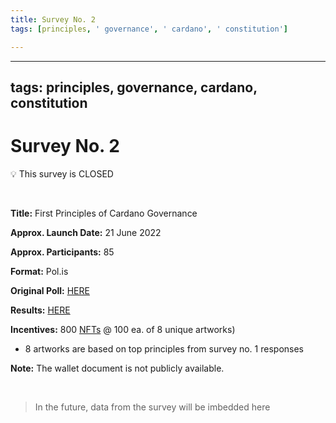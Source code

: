 ```yaml
---
title: Survey No. 2
tags: [principles, ' governance', ' cardano', ' constitution']

---
```


---
tags: principles, governance, cardano, constitution
---

# Survey No. 2

:bulb: This survey is CLOSED

<br>

**Title:** First Principles of Cardano Governance

**Approx. Launch Date:** 21 June 2022

**Approx. Participants:** 85

**Format:** Pol.is

**Original Poll:** [HERE](https://pol.is/7uvyfnprjb)

**Results:** [HERE](https://pol.is/report/r6kea3yeenemaeyhdxzrw)

**Incentives:** 800 [NFTs](/vjBO9l5yR6qWE_xGOGJMlw) @ 100 ea. of 8 unique artworks)
  - 8 artworks are based on top principles from survey no. 1 responses   

**Note:** The wallet document is not publicly available.


<br>

> In the future, data from the survey will be imbedded here